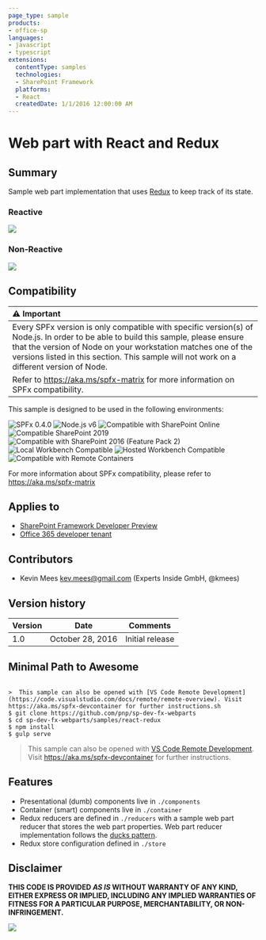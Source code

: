 ```yaml
---
page_type: sample
products:
- office-sp
languages:
- javascript
- typescript
extensions:
  contentType: samples
  technologies:
  - SharePoint Framework
  platforms:
  - React
  createdDate: 1/1/2016 12:00:00 AM
---
```

# Web part with React and Redux

## Summary

Sample web part implementation that uses [Redux](https://github.com/reactjs/redux) to keep track of its state.

### Reactive

![](https://i.gyazo.com/729c4addf6c992513f8eb91a3fa0e302.gif)

### Non-Reactive

![](https://i.gyazo.com/1981f22fa6a162931a29ce8dad9c2657.gif)

## Compatibility

| :warning: Important          |
|:---------------------------|
| Every SPFx version is only compatible with specific version(s) of Node.js. In order to be able to build this sample, please ensure that the version of Node on your workstation matches one of the versions listed in this section. This sample will not work on a different version of Node.|
|Refer to <https://aka.ms/spfx-matrix> for more information on SPFx compatibility.   |

This sample is designed to be used in the following environments:

![SPFx 0.4.0](https://img.shields.io/badge/SPFx-0.4.0-orange.svg)
![Node.js v6](https://img.shields.io/badge/Node.js-v6-green.svg) 
![Compatible with SharePoint Online](https://img.shields.io/badge/SharePoint%20Online-Compatible-green.svg)
![Compatible SharePoint 2019](https://img.shields.io/badge/SharePoint%20Server%202019-Compatible-green.svg)
![Compatible with SharePoint 2016 (Feature Pack 2)](https://img.shields.io/badge/SharePoint%20Server%202016%20(Feature%20Pack%202)-Compatible-green.svg)
![Local Workbench Compatible](https://img.shields.io/badge/Local%20Workbench-Compatible-green.svg)
![Hosted Workbench Compatible](https://img.shields.io/badge/Hosted%20Workbench-Compatible-green.svg)
![Compatible with Remote Containers](https://img.shields.io/badge/Remote%20Containers-Compatible-green.svg)

For more information about SPFx compatibility, please refer to https://aka.ms/spfx-matrix



## Applies to

* [SharePoint Framework Developer Preview](https://learn.microsoft.com/sharepoint/dev/spfx/sharepoint-framework-overview)
* [Office 365 developer tenant](https://learn.microsoft.com/sharepoint/dev/spfx/set-up-your-developer-tenant)

## Contributors

* Kevin Mees <kev.mees@gmail.com> (Experts Inside GmbH, @kmees)

## Version history

Version|Date|Comments
-------|----|--------
1.0|October 28, 2016|Initial release

## Minimal Path to Awesome

```

>  This sample can also be opened with [VS Code Remote Development](https://code.visualstudio.com/docs/remote/remote-overview). Visit https://aka.ms/spfx-devcontainer for further instructions.sh
$ git clone https://github.com/pnp/sp-dev-fx-webparts
$ cd sp-dev-fx-webparts/samples/react-redux
$ npm install
$ gulp serve
```

>  This sample can also be opened with [VS Code Remote Development](https://code.visualstudio.com/docs/remote/remote-overview). Visit https://aka.ms/spfx-devcontainer for further instructions.

## Features

* Presentational (dumb) components live in `./components`
* Container (smart) components live in `./container`
* Redux reducers are defined in `./reducers` with a sample web part reducer that stores the web part properties.
  Web part reducer implementation follows the [ducks pattern](https://github.com/erikras/ducks-modular-redux).
* Redux store configuration defined in `./store`


## Disclaimer

**THIS CODE IS PROVIDED *AS IS* WITHOUT WARRANTY OF ANY KIND, EITHER EXPRESS OR IMPLIED, INCLUDING ANY IMPLIED WARRANTIES OF FITNESS FOR A PARTICULAR PURPOSE, MERCHANTABILITY, OR NON-INFRINGEMENT.**


<img src="https://pnptelemetry.azurewebsites.net/sp-dev-fx-webparts/samples/react-redux" />
